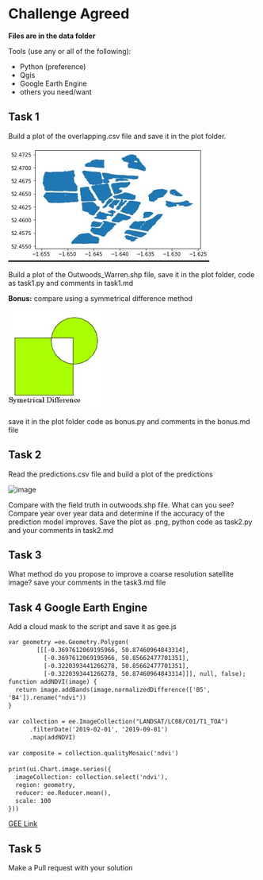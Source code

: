 # Challenge Agreed

**Files are in the data folder**

Tools (use any or all of the following):

- Python (preference)
- Qgis
- Google Earth Engine
- others you need/want

## Task 1

Build a plot of the overlapping.csv file and save it in the plot folder.

![image](https://github.com/Agreed-Earth-LTD/challenge/blob/cc2d7232695dce9660b6468f579c8a321ec7f284/img/outwoods.jpg)

Build a plot of the Outwoods_Warren.shp file, save it in the plot folder, code as task1.py and comments in task1.md

**Bonus:** compare using a symmetrical difference method

![image](https://github.com/Agreed-Earth-LTD/challenge/blob/45f7cb9cc981ea71e57d4ac5203d5315ab7f59fc/img/sd.jpg)

save it in the plot folder code as bonus.py and comments in the bonus.md file

## Task 2

Read the predictions.csv file and build a plot of the predictions

![image](https://user-images.githubusercontent.com/13650586/178600845-d610a539-f5d2-408c-88bc-36cc096a62a9.png)

Compare with the field truth in outwoods.shp file. What can you see? Compare year over year data and determine if the accuracy of the prediction model improves. 
Save the plot as .png, python code as task2.py and your comments in task2.md

## Task 3

What method do you propose to improve a coarse resolution satellite image?
save your comments in the task3.md file

## Task 4 Google Earth Engine

Add a cloud mask to the script and save it as gee.js

```
var geometry =ee.Geometry.Polygon(
        [[[-0.3697612069195966, 50.87460964843314],
          [-0.3697612069195966, 50.85662477701351],
          [-0.3220393441266278, 50.85662477701351],
          [-0.3220393441266278, 50.87460964843314]]], null, false);
function addNDVI(image) {
  return image.addBands(image.normalizedDifference(['B5', 'B4']).rename("ndvi"))
}

var collection = ee.ImageCollection("LANDSAT/LC08/C01/T1_TOA")
      .filterDate('2019-02-01', '2019-09-01')
      .map(addNDVI)

var composite = collection.qualityMosaic('ndvi')

print(ui.Chart.image.series({
  imageCollection: collection.select('ndvi'), 
  region: geometry, 
  reducer: ee.Reducer.mean(),
  scale: 100
}))
```
[GEE Link](https://code.earthengine.google.com/3d3839b3cd9c590b88d3994982c6d8bd)

## Task 5

Make a Pull request with your solution


